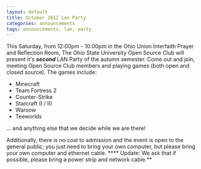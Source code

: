 ```yaml
---
layout: default
title: October 2012 Lan Party
categories: announcements
tags: announcements, lan, party
---
```

This Saturday, from 12:00pm - 10:00pm in the Ohio Union Interfaith Prayer and Reflection Room, The Ohio State University Open Source Club will present it's **_second_** LAN Party of the autumn semester. Come out and join, meeting Open Source Club members and playing games (both open and closed source). The games include:

*   Minecraft
*   Team Fortress 2
*   Counter-Strike
*   Starcraft (I / II)
*   Warsow
*   Teeworlds

... and anything else that we decide while we are there!

Additionally, there is no cost to admission and the event is open to the general public; you just need to bring your own computer, but please bring your own computer and ethernet cable. **** Update: We ask that if possible, please bring a power strip and network cable.**
